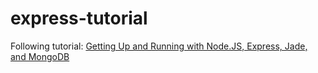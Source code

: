 express-tutorial
================

Following tutorial: [Getting Up and Running with Node.JS, Express, Jade, and MongoDB](http://cwbuecheler.com/web/tutorials/2013/node-express-mongo/)
